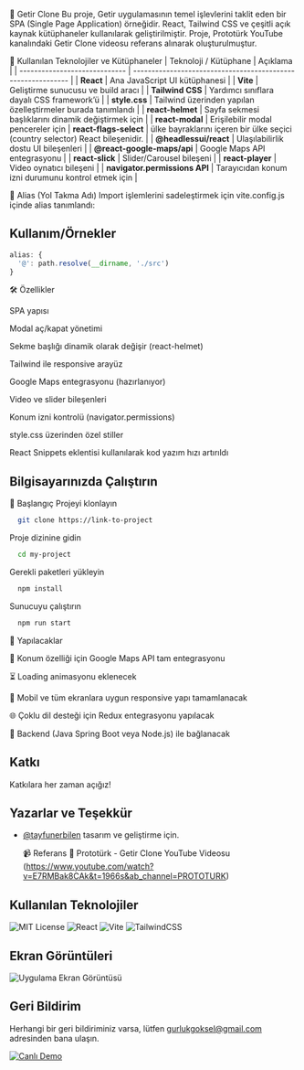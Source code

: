🛒 Getir Clone
Bu proje, Getir uygulamasının temel işlevlerini taklit eden bir SPA (Single Page Application) örneğidir. React, Tailwind CSS ve çeşitli açık kaynak kütüphaneler kullanılarak geliştirilmiştir. Proje, Prototürk YouTube kanalındaki Getir Clone videosu referans alınarak oluşturulmuştur.


🧰 Kullanılan Teknolojiler ve Kütüphaneler
| Teknoloji / Kütüphane         | Açıklama                                                     |
| ----------------------------- | ------------------------------------------------------------ |
| **React**                     | Ana JavaScript UI kütüphanesi                                |
| **Vite**                      | Geliştirme sunucusu ve build aracı                           |
| **Tailwind CSS**              | Yardımcı sınıflara dayalı CSS framework’ü                    |
| **style.css**                 | Tailwind üzerinden yapılan özelleştirmeler burada tanımlandı |
| **react-helmet**              | Sayfa sekmesi başlıklarını dinamik değiştirmek için          |
| **react-modal**               | Erişilebilir modal pencereler için
| **react-flags-select**        | ülke bayraklarını içeren bir ülke seçici (country selector) React bileşenidir.                            |
| **@headlessui/react**         | Ulaşılabilirlik dostu UI bileşenleri                         |
| **@react-google-maps/api**    | Google Maps API entegrasyonu                                 |
| **react-slick**               | Slider/Carousel bileşeni                                     |
| **react-player**              | Video oynatıcı bileşeni                                      |
| **navigator.permissions API** | Tarayıcıdan konum izni durumunu kontrol etmek için           |

📁 Alias (Yol Takma Adı)
Import işlemlerini sadeleştirmek için vite.config.js içinde alias tanımlandı:


## Kullanım/Örnekler

```javascript
alias: {
  '@': path.resolve(__dirname, './src')
}

```

  🛠️ Özellikler

SPA yapısı

Modal aç/kapat yönetimi

Sekme başlığı dinamik olarak değişir (react-helmet)

Tailwind ile responsive arayüz

Google Maps entegrasyonu (hazırlanıyor)

Video ve slider bileşenleri

Konum izni kontrolü (navigator.permissions)

style.css üzerinden özel stiller

React Snippets eklentisi kullanılarak kod yazım hızı artırıldı

  
## Bilgisayarınızda Çalıştırın
🚀 Başlangıç
Projeyi klonlayın

```bash
  git clone https://link-to-project
```

Proje dizinine gidin

```bash
  cd my-project
```

Gerekli paketleri yükleyin

```bash
  npm install
```

Sunucuyu çalıştırın

```bash
  npm run start
```

  
📝 Yapılacaklar

 📍 Konum özelliği için Google Maps API tam entegrasyonu

 ⏳ Loading animasyonu eklenecek

 📱 Mobil ve tüm ekranlara uygun responsive yapı tamamlanacak

 🌐 Çoklu dil desteği için Redux entegrasyonu yapılacak

 🧩 Backend (Java Spring Boot veya Node.js) ile bağlanacak
  
## Katkı

Katkılara her zaman açığız!

  
## Yazarlar ve Teşekkür

- [@tayfunerbilen](https://github.com/tayfunerbilen) tasarım ve geliştirme için.

  📹 Referans
🎥 Prototürk - Getir Clone YouTube Videosu (https://www.youtube.com/watch?v=E7RMBak8CAk&t=1966s&ab_channel=PROTOTURK)
## Kullanılan Teknolojiler

![MIT License](https://img.shields.io/badge/license-MIT-green)
![React](https://img.shields.io/badge/react-19.0.0-blue)
![Vite](https://img.shields.io/badge/Vite-frontend-blueviolet)
![TailwindCSS](https://img.shields.io/badge/Tailwind-CSS-38B2AC?logo=tailwindcss)
  
## Ekran Görüntüleri

![Uygulama Ekran Görüntüsü](./src/assets/demo.gif)

  
## Geri Bildirim

Herhangi bir geri bildiriminiz varsa, lütfen gurlukgoksel@gmail.com adresinden bana ulaşın.

  
[![Canlı Demo](https://img.shields.io/badge/demo-online-brightgreen)](https://getir.clone.proje.shop)